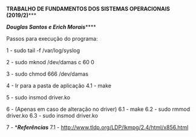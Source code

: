 **************************TRABALHO DE FUNDAMENTOS DOS SISTEMAS OPERACIONAIS (2019/2)*****************************

*******************************Douglas Santos e Erich Morais***********************************

Passos para execução do programa:

1 - sudo tail -f /var/log/syslog

2 - sudo mknod /dev/damas c 60 0

3 - sudo chmod 666 /dev/damas

4 - Ir para a pasta de aplicação
  4.1 - make

5 - sudo insmod driver.ko

6 - (Apenas em caso de alteração no driver)
  6.1 - make
  6.2 - sudo rmmod driver.ko
  6.3 - sudo insmod driver.ko


7 - **********************Referências*********************
  7.1 - http://www.tldp.org/LDP/lkmpg/2.4/html/x856.html
